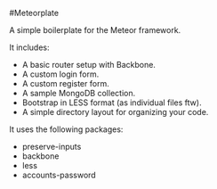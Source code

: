 #Meteorplate

A simple boilerplate for the Meteor framework.

It includes:

- A basic router setup with Backbone.
- A custom login form.
- A custom register form.
- A sample MongoDB collection.
- Bootstrap in LESS format (as individual files ftw).
- A simple directory layout for organizing your code.

It uses the following packages:

- preserve-inputs
- backbone
- less
- accounts-password